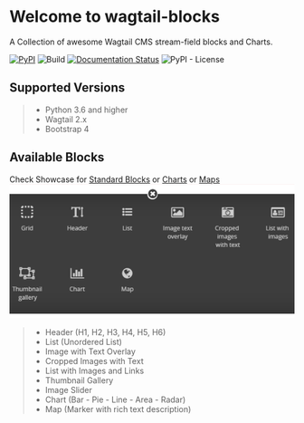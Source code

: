 # Welcome to wagtail-blocks
A Collection of awesome Wagtail CMS stream-field blocks and Charts.

[![PyPI](https://img.shields.io/pypi/v/wagtail-blocks.svg)](https://pypi.python.org/pypi/wagtail-blocks) ![Build](https://img.shields.io/pypi/status/wagtail-blocks.svg) [![Documentation Status](https://readthedocs.org/projects/wagtail-blocks/badge/?version=latest)](https://wagtail-blocks.readthedocs.io/en/latest/?badge=latest) ![PyPI - License](https://img.shields.io/pypi/l/wagtail-blocks.svg)


## Supported Versions
> - Python 3.6 and higher
> - Wagtail 2.x
> - Bootstrap 4


## Available Blocks
Check Showcase for [Standard Blocks](https://wagtail-blocks.readthedocs.io/en/latest/showcase/standard-blocks/) 
or [Charts](https://wagtail-blocks.readthedocs.io/en/latest/showcase/chart/)
or [Maps](https://wagtail-blocks.readthedocs.io/en/latest/showcase/map/)
![streamfield](showcase/screenshots/streamfield.PNG)

> - Header (H1, H2, H3, H4, H5, H6)
> - List (Unordered List)
> - Image with Text Overlay
> - Cropped Images with Text
> - List with Images and Links
> - Thumbnail Gallery
> - Image Slider
> - Chart (Bar - Pie - Line - Area - Radar)
> - Map (Marker with rich text description)
